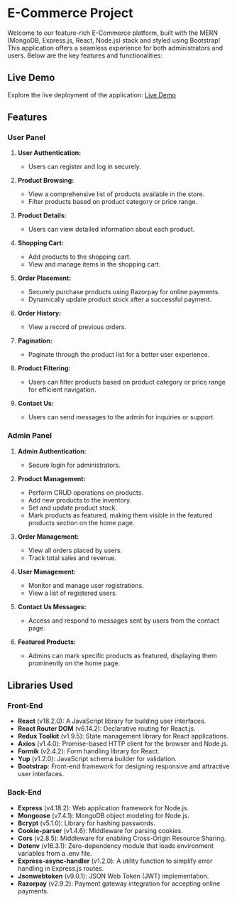 # E-Commerce Project

Welcome to our feature-rich E-Commerce platform, built with the MERN (MongoDB, Express.js, React, Node.js) stack and styled using Bootstrap! This application offers a seamless experience for both administrators and users. Below are the key features and functionalities:

## Live Demo
Explore the live deployment of the application: [Live Demo](https://myecommerce-one.vercel.app/)

## Features

### User Panel

1. **User Authentication:**
   - Users can register and log in securely.

2. **Product Browsing:**
   - View a comprehensive list of products available in the store.
   - Filter products based on product category or price range.

3. **Product Details:**
   - Users can view detailed information about each product.

4. **Shopping Cart:**
   - Add products to the shopping cart.
   - View and manage items in the shopping cart.

5. **Order Placement:**
   - Securely purchase products using Razorpay for online payments.
   - Dynamically update product stock after a successful payment.

6. **Order History:**
   - View a record of previous orders.
  
7. **Pagination:**
   - Paginate through the product list for a better user experience.

8. **Product Filtering:**
   - Users can filter products based on product category or price range for efficient navigation.

9. **Contact Us:**
   - Users can send messages to the admin for inquiries or support.

### Admin Panel

1. **Admin Authentication:**
   - Secure login for administrators.

2. **Product Management:**
   - Perform CRUD operations on products.
   - Add new products to the inventory.
   - Set and update product stock.
   - Mark products as featured, making them visible in the featured products section on the home page.

3. **Order Management:**
   - View all orders placed by users.
   - Track total sales and revenue.

4. **User Management:**
   - Monitor and manage user registrations.
   - View a list of registered users.

5. **Contact Us Messages:**
   - Access and respond to messages sent by users from the contact page.

6. **Featured Products:**
   - Admins can mark specific products as featured, displaying them prominently on the home page.

## Libraries Used

### Front-End
- **React** (v18.2.0): A JavaScript library for building user interfaces.
- **React Router DOM** (v6.14.2): Declarative routing for React.js.
- **Redux Toolkit** (v1.9.5): State management library for React applications.
- **Axios** (v1.4.0): Promise-based HTTP client for the browser and Node.js.
- **Formik** (v2.4.2): Form handling library for React.
- **Yup** (v1.2.0): JavaScript schema builder for validation.
- **Bootstrap**: Front-end framework for designing responsive and attractive user interfaces.

### Back-End
- **Express** (v4.18.2): Web application framework for Node.js.
- **Mongoose** (v7.4.1): MongoDB object modeling for Node.js.
- **Bcrypt** (v5.1.0): Library for hashing passwords.
- **Cookie-parser** (v1.4.6): Middleware for parsing cookies.
- **Cors** (v2.8.5): Middleware for enabling Cross-Origin Resource Sharing.
- **Dotenv** (v16.3.1): Zero-dependency module that loads environment variables from a .env file.
- **Express-async-handler** (v1.2.0): A utility function to simplify error handling in Express.js routes.
- **Jsonwebtoken** (v9.0.1): JSON Web Token (JWT) implementation.
- **Razorpay** (v2.9.2): Payment gateway integration for accepting online payments.

